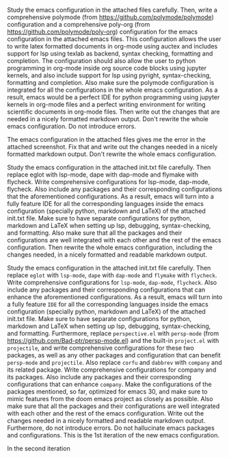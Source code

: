 Study the emacs configuration in the attached files carefully. Then, write a comprehensive polymode (from https://github.com/polymode/polymode) configuration and a comprehensive poly-org (from https://github.com/polymode/poly-org) configuration for the emacs configuration in the attached emacs files. This configuration allows the user to write latex formatted documents in org-mode using auctex and includes support for lsp using texlab as backend, syntax checking, formatting and completion. The configuration should also allow the user to python programming in org-mode inside org source code blocks using jupyter kernels, and also include support for lsp using pyright, syntax-checking, formatting and completion. Also make sure the polymode configuration is integrated for all the configurations in the whole emacs configuration. As a result, emacs would be a perfect IDE for python programming using jupyter kernels in org-mode files and a perfect writing environment for writing scientific documents in org-mode files. Then write out the changes that are needed in a nicely formatted markdown output. Don't rewrite the whole emacs configuration. Do not introduce errors.

The emacs configuration in the attached files gives me the error in the attached screenshot. Fix that and write out the changes needed in a nicely formatted markdown output. Don't rewrite the whole emacs configuration.

Study the emacs configuration in the attached init.txt file carefully. Then replace eglot with lsp-mode, dape with dap-mode and flymake with flycheck. Write comprehensive configurations for lsp-mode, dap-mode, flycheck. Also include any packages and their corresponding configurations that the aforementioned configurations. As a result, emacs will turn into a fully feature IDE for all the corresponding languages inside the emacs configuration (specially python, markdown and LaTeX) of the attached init.txt file. Make sure to have separate configurations for python, markdown and LaTeX when setting up lsp, debugging, syntax-checking, and formatting. Also make sure that all the packages and their configurations are well integrated with each other and the rest of the emacs configuration. Then rewrite the whole emacs configuration, including the changes needed, in a nicely formatted and readable markdown output.

Study the emacs configuration in the attached init.txt file carefully. Then replace `eglot` with `lsp-mode`, `dape` with `dap-mode` and `flymake` with `flycheck`. Write comprehensive configurations for `lsp-mode`, `dap-mode`, `flycheck`. Also include any packages and their corresponding configurations that can enhance the aforementioned configurations. As a result, emacs will turn into a fully feature `IDE` for all the corresponding languages inside the emacs configuration (specially python, markdown and LaTeX) of the attached init.txt file. Make sure to have separate configurations for python, markdown and LaTeX when setting up lsp, debugging, syntax-checking, and formatting. Furthermore, replace `perspective.el` with `persp-mode` (from https://github.com/Bad-ptr/persp-mode.el) and the built-in `project.el` with `projectile`, and write comprehensive configurations for these two packages, as well as any other packages and configuration that can benefit `persp-mode` and `projectile`. Also replace `corfu` and `dabbrev` with `company` and its related package. Write comprehensive configurations for company and its packages. Also include any packages and their corresponding configurations that can enhance `company`. Make the configurations of the packages mentioned, so far, optimized for emacs 30, and make sure to mimic features from the doom emacs project as closely as possible.  Also make sure that all the packages and their configurations are well integrated with each other and the rest of the emacs configuration. Write out the changes needed in a nicely formatted and readable markdown output. Furthermore, do not introduce errors. Do not hallucinate emacs packages and configurations. This is the 1st iteration of the new emacs configuration.


In the second iteration
